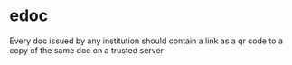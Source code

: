 # edoc
Every doc issued by any institution should contain a link as a qr code to a copy of the same doc on a trusted server
